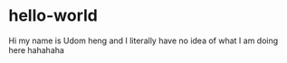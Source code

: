 # hello-world
Hi my name is Udom heng and I literally have no idea of what I am doing here hahahaha
